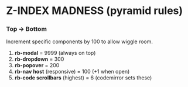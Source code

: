 # Z-INDEX MADNESS (pyramid rules)

### Top → Bottom
Increment specific components by 100 to allow wiggle room.

1. **rb-modal** = 9999 (always on top)
1. **rb-dropdown** = 300
1. **rb-popover** = 200
1. **rb-nav host** (responsive) = 100 (+1 when open)
1. **rb-code scrollbars** (highest) = 6 (codemirror sets these)